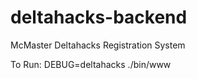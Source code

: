 deltahacks-backend
==================

McMaster Deltahacks Registration System

To Run:
DEBUG=deltahacks ./bin/www